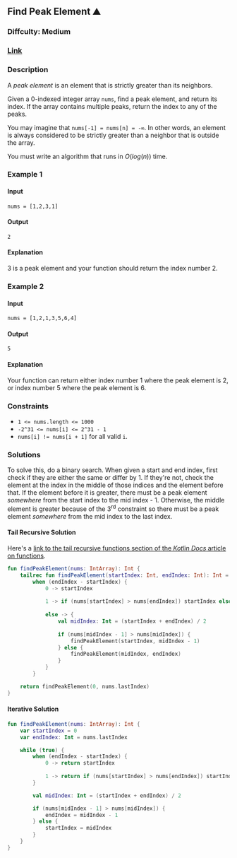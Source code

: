 ## Find Peak Element :mountain:
### Diffculty: Medium
### [Link](https://leetcode.com/problems/find-peak-element/)

### Description
A *peak element* is an element that is strictly greater than its neighbors.

Given a 0-indexed integer array `nums`, find a peak element, and return its index. If the array contains multiple peaks, return the index to any of the peaks.

You may imagine that `nums[-1] = nums[n] = -∞`. In other words, an element is always considered to be strictly greater than a neighbor that is outside the array.

You must write an algorithm that runs in $O(log(n))$ time.

### Example 1

#### Input
`nums = [1,2,3,1]`

#### Output
`2`

#### Explanation
3 is a peak element and your function should return the index number 2.

### Example 2

#### Input
`nums = [1,2,1,3,5,6,4]`

#### Output
`5`

#### Explanation
Your function can return either index number 1 where the peak element is 2, or index number 5 where the peak element is 6.

### Constraints
- `1 <= nums.length <= 1000`
- `-2^31 <= nums[i] <= 2^31 - 1`
- `nums[i] != nums[i + 1]` for all valid `i`.

### Solutions

To solve this, do a binary search. When given a start and end index, first check if they are either the same or differ by 1. If they're not, check the element at the index in the middle of those indices and the element before that. If the element before it is greater, there must be a peak element *somewhere* from the start index to the mid index - 1. Otherwise, the middle element is greater because of the 3<sup>rd</sup> constraint so there must be a peak element *somewhere* from the mid index to the last index.

####  Tail Recursive Solution

Here's a [link to the tail recursive functions section of the *Kotlin Docs* article on functions](https://kotlinlang.org/docs/functions.html#tail-recursive-functions).

```kotlin
fun findPeakElement(nums: IntArray): Int {
    tailrec fun findPeakElement(startIndex: Int, endIndex: Int): Int =
        when (endIndex - startIndex) {
            0 -> startIndex
            
            1 -> if (nums[startIndex] > nums[endIndex]) startIndex else endIndex
            
            else -> {
                val midIndex: Int = (startIndex + endIndex) / 2
                
                if (nums[midIndex - 1] > nums[midIndex]) {
                    findPeakElement(startIndex, midIndex - 1)
                } else {
                    findPeakElement(midIndex, endIndex)
                }
            }
        }

    return findPeakElement(0, nums.lastIndex)
}
```

####  Iterative Solution

```kotlin
fun findPeakElement(nums: IntArray): Int {
    var startIndex = 0
    var endIndex: Int = nums.lastIndex

    while (true) {
        when (endIndex - startIndex) {
            0 -> return startIndex
            
            1 -> return if (nums[startIndex] > nums[endIndex]) startIndex else endIndex
        }

        val midIndex: Int = (startIndex + endIndex) / 2

        if (nums[midIndex - 1] > nums[midIndex]) {
            endIndex = midIndex - 1
        } else {
            startIndex = midIndex
        }
    }
}
```
